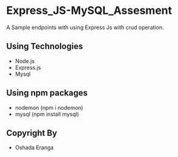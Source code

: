 # Express_JS-MySQL_Assesment
A Sample endpoints with using Express Js with crud operation.

## Using Technologies
 - Node.js
 - Express.js
 - Mysql

## Using npm packages
 - nodemon (npm i nodemon)
 - mysql (npm install mysql)

## Copyright By
 - Oshada Eranga
